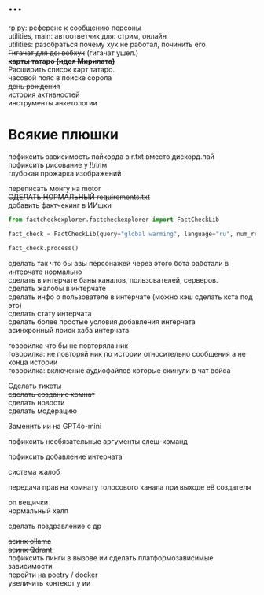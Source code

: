 # ...
rp.py: референс к сообщению персоны\
utilities, main: автоответчик для: стрим, онлайн \
utilities:  разобраться почему хук не работал, починить его\
~~Гигачат для дс: вебхук~~ (гигачат ушел.)\
**~~карты та~~та~~ро (идея Мирилата)~~**\
Расширить список карт татаро.\
часовой пояс в поиске сорола\
~~день рождения~~\
история активностей\
инструменты анкетологии  
# Всякие плюшки
~~пофиксить зависимость пайкорда в r.txt вместо дискорд.пай~~  
пофиксить рисование у !!ллм  
глубокая прожарка изображений  

переписать монгу на motor  
~~СДЕЛАТЬ НОРМАЛЬНЫЙ requirements.txt~~  
добавить фактчекинг в ИИшки
```python
from factcheckexplorer.factcheckexplorer import FactCheckLib

fact_check = FactCheckLib(query="global warming", language="ru", num_results=200)

fact_check.process()
```

сделать так что бы авы персонажей через этого бота работали в интерчате нормально  
сделать в интерчате баны каналов, пользователей, серверов.  
сделать жалобы в интерчате  
сделать инфо о пользователе в интерчате (можно кэш сделать кста под это)  
сделать стату интерчата  
сделать более простые условия добавления интерчата  
асинхронный поиск хаба интерчата  

~~говорилка что бы не повторяла ник~~  
говорилка: не повторяй ник по истории относительно сообщения а не конца истории  
говорилка: включение аудиофайлов которые скинули в чат войса  

Сделать тикеты  
~~сделать создание комнат~~  
сделать новости  
сделать модерацию  
  
Заменить ии на GPT4o-mini  
  
пофиксить необязательные аргументы слеш-команд  
  
пофиксить добавление интерчата  
  
система жалоб  
  
передача прав на комнату голосового канала при выходе её создателя  
  
рп вещички  
нормальный хелп  
  
сделать поздравление с др  

~~асинк ollama~~  
~~асинк Qdrant~~  
пофиксить пинги в вызове ии
сделать платформозависимые зависимости  
перейти на poetry / docker  
увеличить контекст у ии